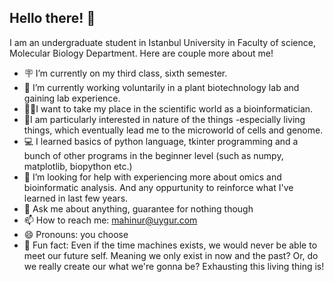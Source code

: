 ## Hello there! 👋


I am an undergraduate student in Istanbul University in Faculty of science, Molecular Biology Department. Here are couple more about me!

- 🪧 I’m currently on my third class, sixth semester. 
- 🌱 I’m currently working voluntarily in a plant biotechnology lab and gaining lab experience. 
- 🧟‍♀️I want to take my place in the scientific world as a bioinformatician.
- 🧬I am particularly interested in nature of the things -especially living things, which eventually lead me to the microworld of cells and genome.
- 💻 I learned basics of python language, tkinter programming and a bunch of other programs in the beginner level (such as numpy, matplotlib, biopython etc.) 
- 🤔 I’m looking for help with experiencing more about omics and bioinformatic analysis. And any oppurtunity to reinforce what I've learned in last few years. 
- 💬 Ask me about anything, guarantee for nothing though
- 📫 How to reach me: mahinur@uygur.com
- 😄 Pronouns: you choose
- 🔮 Fun fact: Even if the time machines exists, we would never be able to meet our future self. Meaning we only exist in now and the past? Or, do we really create our what we're gonna be? Exhausting this living thing is!


